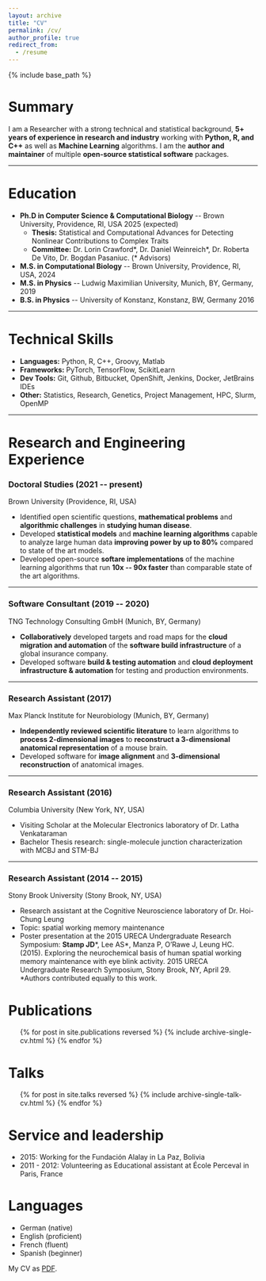 ```yaml
---
layout: archive
title: "CV"
permalink: /cv/
author_profile: true
redirect_from:
  - /resume
---
```


{% include base_path %}

Summary
======
I am a Researcher with a strong technical and statistical background, **5+ years of experience in research and industry** working with **Python, R, and C++** as well as **Machine Learning** algorithms. I am the **author and maintainer** of multiple **open-source statistical software** packages.

---

Education
======
* **Ph.D in Computer Science & Computational Biology** -- Brown University, Providence, RI, USA 2025 (expected)
  * **Thesis:** Statistical and Computational Advances for Detecting Nonlinear Contributions to Complex Traits
  * **Committee:** Dr. Lorin Crawford*, Dr. Daniel Weinreich*, Dr. Roberta De Vito, Dr. Bogdan Pasaniuc. (* Advisors)
* **M.S. in Computational Biology** -- Brown University, Providence, RI, USA, 2024
* **M.S. in Physics** -- Ludwig Maximilian University, Munich, BY, Germany, 2019
* **B.S. in Physics** -- University of Konstanz, Konstanz, BW, Germany 2016

--- 

Technical Skills
======
 * **Languages:** Python, R, C++, Groovy, Matlab
 * **Frameworks:** PyTorch, TensorFlow, ScikitLearn
 * **Dev Tools:** Git, Github, Bitbucket, OpenShift, Jenkins, Docker, JetBrains IDEs
 * **Other:** Statistics, Research, Genetics, Project Management, HPC, Slurm, OpenMP

---

Research and Engineering Experience
======
### Doctoral Studies (2021 -- present)
Brown University (Providence, RI, USA)
* Identified open scientific questions, **mathematical problems** and **algorithmic challenges** in **studying human disease**.
* Developed **statistical models** and **machine learning algorithms** capable to analyze large human data **improving power by up to 80%** compared to state of the art models.
* Developed open-source **softare implementations** of the machine learning algorithms that run **10x -- 90x faster** than comparable state of the art algorithms.

---
### Software Consultant (2019 -- 2020)
TNG Technology Consulting GmbH (Munich, BY, Germany)

  * **Collaboratively** developed targets and road maps for the **cloud migration and automation** of the **software build infrastructure** of a global insurance company.
  * Developed software **build & testing automation** and **cloud deployment infrastructure & automation** for testing and production environments.


---
### Research Assistant (2017)
Max Planck Institute for Neurobiology (Munich, BY, Germany)

* **Independently reviewed scientific literature** to learn algorithms to **process 2-dimensional images** to **reconstruct a 3-dimensional anatomical representation** of a mouse brain.
* Developed software for **image alignment** and **3-dimensional reconstruction** of anatomical images.

---

### Research Assistant (2016)
Columbia University (New York, NY, USA)
* Visiting Scholar at the Molecular Electronics laboratory of Dr. Latha Venkataraman
* Bachelor Thesis research: single-molecule junction characterization with MCBJ and STM-BJ

---

### Research Assistant (2014 -- 2015)
Stony Brook University (Stony Brook, NY, USA)
* Research assistant at the Cognitive Neuroscience laboratory of Dr. Hoi-Chung Leung
* Topic: spatial working memory maintenance
* Poster presentation at the 2015 URECA Undergraduate Research Symposium:
**Stamp JD***, Lee AS*, Manza P, O’Rawe J, Leung HC. (2015). Exploring the neurochemical
basis of human spatial working memory maintenance with eye blink activity. 2015 URECA
Undergraduate Research Symposium, Stony Brook, NY, April 29. *Authors contributed
equally to this work.



Publications
======
  <ul>{% for post in site.publications reversed %}
    {% include archive-single-cv.html %}
  {% endfor %}</ul>
  
Talks
======
  <ul>{% for post in site.talks reversed %}
    {% include archive-single-talk-cv.html  %}
  {% endfor %}</ul>

  
Service and leadership
======
* 2015: Working for the Fundación Alalay in La Paz, Bolivia
* 2011 - 2012: Volunteering as Educational assistant at École Perceval in Paris, France


Languages
======
* German (native)
* English (proficient)
* French (fluent)
* Spanish (beginner)

My CV as [PDF]({{site.url}}/files/CV_JulianStamp.pdf).
